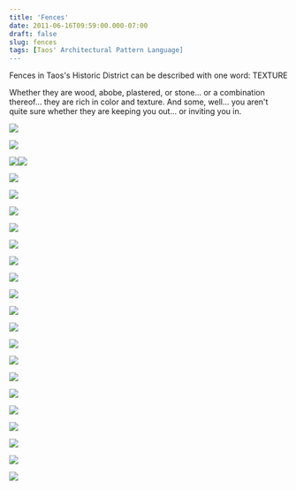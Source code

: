 ```yaml
---
title: 'Fences'
date: 2011-06-16T09:59:00.000-07:00
draft: false
slug: fences
tags: [Taos' Architectural Pattern Language]
---
```


Fences in Taos's Historic District can be described with one word: TEXTURE

Whether they are wood, abobe, plastered, or stone... or a combination thereof... they are rich in color and texture. And some, well... you aren't quite sure whether they are keeping you out... or inviting you in.

![](/images/blog/legacy/P1020507+%2528Large%2529.JPG)

  
  
  

![](/images/blog/legacy/P1170266+%2528Large%2529.JPG)

  

![](/images/blog/legacy/P1170263+%2528Large%2529.JPG)![](/images/blog/legacy/P1020546+%2528Medium%2529.JPG)

  

![](/images/blog/legacy/P1170260+%2528Large%2529.JPG)

  

![](/images/blog/legacy/P1100184+%2528Large%2529.JPG)

  

![](/images/blog/legacy/P1100183+%2528Large%2529.JPG)

  

![](/images/blog/legacy/P1030264+%2528Medium%2529.JPG)

  

![](/images/blog/legacy/P1020563+%2528Medium%2529.JPG)

  

![](/images/blog/legacy/P1020603+%2528Medium%2529.JPG)

  

![](/images/blog/legacy/P1030232+%2528Medium%2529.JPG)

  

![](/images/blog/legacy/P1020556+%2528Medium%2529.JPG)

  

![](/images/blog/legacy/P1020549+%2528Medium%2529.JPG)

![](/images/blog/legacy/P1030776+%2528Medium%2529.JPG)

  

![](/images/blog/legacy/P1030439+%2528Medium%2529.JPG)

![](/images/blog/legacy/P1030245+%2528Medium%2529.JPG)

![](/images/blog/legacy/P1040744+%2528Medium%2529.JPG)

  

![](/images/blog/legacy/P1040752+%2528Medium%2529.JPG)

  

![](/images/blog/legacy/P1040753+%2528Medium%2529.JPG)

  

![](/images/blog/legacy/P1040873+%2528Medium%2529.JPG)

  

![](/images/blog/legacy/P1050130+%2528Medium%2529.JPG)

  

![](/images/blog/legacy/P1050384+%2528Medium%2529.JPG)

![](/images/blog/legacy/P1040799+%2528Medium%2529.JPG)